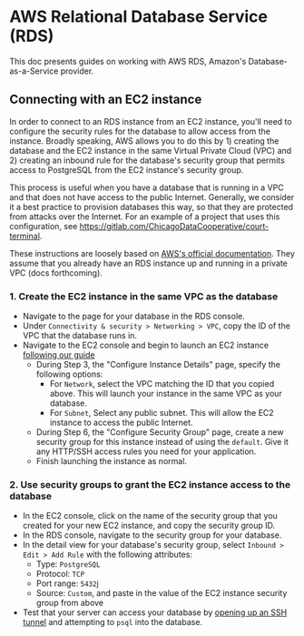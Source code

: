 # AWS Relational Database Service (RDS)

This doc presents guides on working with AWS RDS, Amazon's Database-as-a-Service provider.

## Connecting with an EC2 instance

In order to connect to an RDS instance from an EC2 instance, you'll need to configure the security rules for the database to allow access from the instance. Broadly speaking, AWS allows you to do this by 1) creating the database and the EC2 instance in the same Virtual Private Cloud (VPC) and 2) creating an inbound rule for the database's security group that permits access to PostgreSQL from the EC2 instance's security group.

This process is useful when you have a database that is running in a VPC and that does not have access to the public Internet. Generally, we consider it a best practice to provision databases this way, so that they are protected from attacks over the Internet. For an example of a project that uses this configuration, see https://gitlab.com/ChicagoDataCooperative/court-terminal.

These instructions are loosely based on [AWS's official documentation](https://docs.aws.amazon.com/AmazonRDS/latest/UserGuide/USER_VPC.Scenarios.html#USER_VPC.Scenario1). They assume that you already have an RDS instance up and running in a private VPC (docs forthcoming).

### 1. Create the EC2 instance in the same VPC as the database

- Navigate to the page for your database in the RDS console.
- Under `Connectivity & security > Networking > VPC`, copy the ID of the VPC that the database runs in.
- Navigate to the EC2 console and begin to launch an EC2 instance [following our guide](https://github.com/datamade/deploy-a-site/blob/master/Launch-a-new-EC2-Instance.md)
    - During Step 3, the "Configure Instance Details" page, specify the following options:
        - For `Network`, select the VPC matching the ID that you copied above. This will launch your instance in the same VPC as your database.
        - For `Subnet`, Select any public subnet. This will allow the EC2 instance to access the public Internet.
    - During Step 6, the "Configure Security Group" page, create a new security group for this instance instead of using the `default`. Give it any HTTP/SSH access rules you need for your application.
    - Finish launching the instance as normal.

### 2. Use security groups to grant the EC2 instance access to the database

- In the EC2 console, click on the name of the security group that you created for your new EC2 instance, and copy the security group ID.
- In the RDS console, navigate to the security group for your database.
- In the detail view for your database's security group, select `Inbound > Edit > Add Rule` with the following attributes:
    - Type: `PostgreSQL`
    - Protocol: `TCP`
    - Port range: `5432`j
    - Source: `Custom`, and paste in the value of the EC2 instance security group from above
- Test that your server can access your database by [opening up an SSH tunnel](/postgres/Interacting-with-a-remote-database.md) and attempting to `psql` into the database. 
